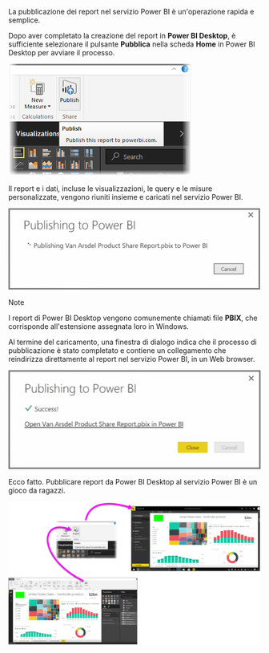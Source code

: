 La pubblicazione dei report nel servizio Power BI è un'operazione rapida e semplice.

Dopo aver completato la creazione del report in **Power BI Desktop**, è sufficiente selezionare il pulsante **Pubblica** nella scheda **Home** in Power BI Desktop per avviare il processo.

![](media/4-1-publish-reports/4-1_1.png)

Il report e i dati, incluse le visualizzazioni, le query e le misure personalizzate, vengono riuniti insieme e caricati nel servizio Power BI.

![](media/4-1-publish-reports/4-1_2.png)

> [!NOTE]
> I report di Power BI Desktop vengono comunemente chiamati file **PBIX**, che corrisponde all'estensione assegnata loro in Windows.
> 

Al termine del caricamento, una finestra di dialogo indica che il processo di pubblicazione è stato completato e contiene un collegamento che reindirizza direttamente al report nel servizio Power BI, in un Web browser.

![](media/4-1-publish-reports/4-1_3.png)

Ecco fatto. Pubblicare report da Power BI Desktop al servizio Power BI è un gioco da ragazzi.

![](media/4-1-publish-reports/4-1_4.png)

